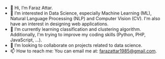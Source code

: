 - 👋 Hi, I’m Faraz Attar.
- 👀 I’m interested in Data Science, especially Machine Learning (ML), Natural Language Processing (NLP) and Computer Vision (CV). I'm also have an interest in designing web applications.
- 🌱 I’m currently learning classification and clustering algorithm. Additionally, I'm trying to improve my coding skills (Python, PHP, JavaScript, ...). 
- 💞️ I’m looking to collaborate on projects related to data science.
- 📫 How to reach me: You can email me at: farazattar1985@gmail.com.

<!---
farazattar/farazattar is a ✨ special ✨ repository because its `README.md` (this file) appears on your GitHub profile.
You can click the Preview link to take a look at your changes.
--->
